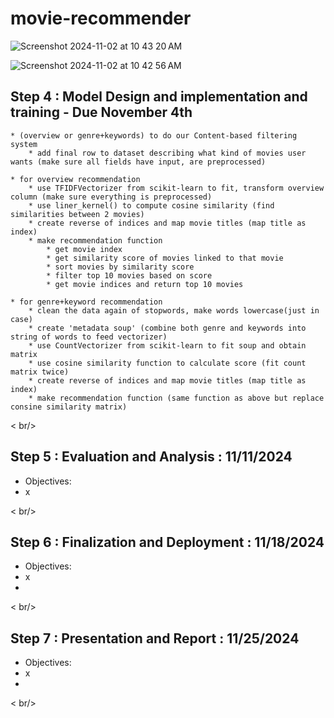 # movie-recommender

![Screenshot 2024-11-02 at 10 43 20 AM](https://github.com/user-attachments/assets/f6615393-9556-47bc-ac50-231b4b9be581)

![Screenshot 2024-11-02 at 10 42 56 AM](https://github.com/user-attachments/assets/99b5123e-07f9-454b-9c9f-b0063e30be1b)

## Step 4 :  Model Design and implementation and training - Due November 4th
  
	* (overview or genre+keywords) to do our Content-based filtering system
		* add final row to dataset describing what kind of movies user wants (make sure all fields have input, are preprocessed)
	 
	* for overview recommendation
		* use TFIDFVectorizer from scikit-learn to fit, transform overview column (make sure everything is preprocessed)
		* use liner_kernel() to compute cosine similarity (find similarities between 2 movies)
		* create reverse of indices and map movie titles (map title as index)
		* make recommendation function
			* get movie index
			* get similarity score of movies linked to that movie
			* sort movies by similarity score
			* filter top 10 movies based on score
			* get movie indices and return top 10 movies 
	
	* for genre+keyword recommendation
		* clean the data again of stopwords, make words lowercase(just in case)
		* create 'metadata soup' (combine both genre and keywords into string of words to feed vectorizer)
		* use CountVectorizer from scikit-learn to fit soup and obtain matrix
		* use cosine similarity function to calculate score (fit count matrix twice)
		* create reverse of indices and map movie titles (map title as index)
		* make recommendation function (same function as above but replace consine similarity matrix)

< br/>

## Step 5 : Evaluation and Analysis : 11/11/2024

* Objectives:
*	x

< br/>

## Step 6 : Finalization and Deployment : 11/18/2024

* Objectives:
*	x
*	

< br/>

## Step 7 : Presentation and Report : 11/25/2024

* Objectives:
*	x
*	
< br/>




